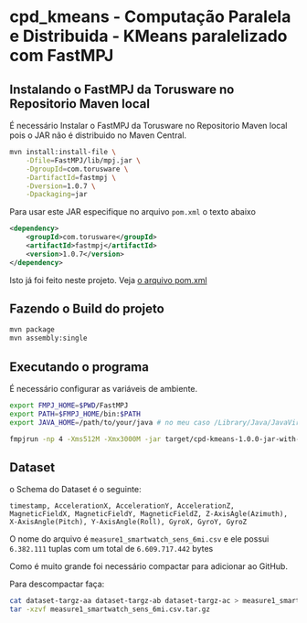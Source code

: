 #  cpd_kmeans - Computação Paralela e Distribuida - KMeans paralelizado com FastMPJ

## Instalando o FastMPJ da Torusware no Repositorio Maven local

É necessário Instalar o FastMPJ da Torusware no Repositorio Maven local pois o JAR não é distribuido no Maven Central.

```bash
mvn install:install-file \
    -Dfile=FastMPJ/lib/mpj.jar \
    -DgroupId=com.torusware \
    -DartifactId=fastmpj \
    -Dversion=1.0.7 \
    -Dpackaging=jar
```

Para usar este JAR especifique no arquivo `pom.xml` o texto abaixo

```xml
<dependency>
    <groupId>com.torusware</groupId>
    <artifactId>fastmpj</artifactId>
    <version>1.0.7</version>
</dependency>
```

Isto já foi feito neste projeto. Veja [o arquivo pom.xml](pom.xml)

## Fazendo o Build do projeto

```bash
mvn package
mvn assembly:single
```

## Executando o programa

É necessário configurar as variáveis de ambiente.

```bash
export FMPJ_HOME=$PWD/FastMPJ
export PATH=$FMPJ_HOME/bin:$PATH
export JAVA_HOME=/path/to/your/java # no meu caso /Library/Java/JavaVirtualMachines/jdk1.8.0_11.jdk/Contents/Home
```

```bash
fmpjrun -np 4 -Xms512M -Xmx3000M -jar target/cpd-kmeans-1.0.0-jar-with-dependencies.jar 7
```

## Dataset

o Schema do Dataset é o seguinte:

```text
timestamp, AccelerationX, AccelerationY, AccelerationZ, MagneticFieldX, MagneticFieldY, MagneticFieldZ, Z-AxisAgle(Azimuth), X-AxisAngle(Pitch), Y-AxisAngle(Roll), GyroX, GyroY, GyroZ
```

O nome do arquivo é `measure1_smartwatch_sens_6mi.csv` e ele possui `6.382.111` tuplas com um total de `6.609.717.442` bytes

Como é muito grande foi necessário compactar para adicionar ao GitHub.

Para descompactar faça:

```bash
cat dataset-targz-aa dataset-targz-ab dataset-targz-ac > measure1_smartwatch_sens_6mi.csv.tar.gz
tar -xzvf measure1_smartwatch_sens_6mi.csv.tar.gz
```
